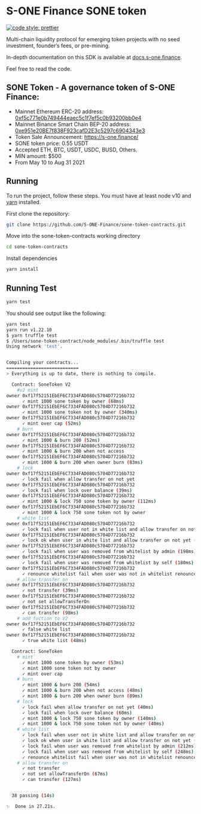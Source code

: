 # S-ONE Finance SONE token

[![code style: prettier](https://img.shields.io/badge/code_style-prettier-ff69b4.svg?style=flat-square)](https://github.com/prettier/prettier)

Multi-chain liquidity protocol for emerging token projects with no seed investment, founder’s fees, or pre-mining.

In-depth documentation on this SDK is available at [docs.s-one.finance](http://docs.s-one.finance/).

Feel free to read the code.

## SONE Token - A governance token of S-ONE Finance: 
- Mainnet Ethereum ERC-20 address: [0xf5c771e0b749444eaec5c1f7ef5c0b93200bb0e4](https://etherscan.io/token/0xf5c771e0b749444eaec5c1f7ef5c0b93200bb0e4)
- Mainnet Binance Smart Chain BEP-20 address: [0xe951e20BE7f838F923cafD2E3c5297c6904343e3](https://bscscan.com/address/0xe951e20BE7f838F923cafD2E3c5297c6904343e3)
- Token Sale Announcement: https://s-one.finance/
- SONE token price: 0.55 USDT
- Accepted ETH, BTC, USDT, USDC, BUSD, Others.
- MIN amount: $500
- From May 10 to Aug 31 2021

## Running

To run the project, follow these steps. You must have at least node v10 and [yarn](https://yarnpkg.com/) installed.

First clone the repository:

```sh
git clone https://github.com/S-ONE-Finance/sone-token-contracts.git
```

Move into the sone-token-contracts working directory

```sh
cd sone-token-contracts
```

Install dependencies

```sh
yarn install
```

## Running Test

```sh
yarn test
```

You should see output like the following:

```sh
yarn test
yarn run v1.22.10
$ yarn truffle test
$ /Users/sone-token-contract/node_modules/.bin/truffle test
Using network 'test'.


Compiling your contracts...
===========================
> Everything is up to date, there is nothing to compile.

  Contract: SoneToken V2
    #v2 mint
owner 0xf17f52151EbEF6C7334FAD080c5704D77216b732
      ✓ mint 1000 sone token by owner (68ms)
owner 0xf17f52151EbEF6C7334FAD080c5704D77216b732
      ✓ mint 1000 sone token not by owner (340ms)
owner 0xf17f52151EbEF6C7334FAD080c5704D77216b732
      ✓ mint over cap (52ms)
    # burn
owner 0xf17f52151EbEF6C7334FAD080c5704D77216b732
      ✓ mint 1000 & burn 200 (52ms)
owner 0xf17f52151EbEF6C7334FAD080c5704D77216b732
      ✓ mint 1000 & burn 200 when not access
owner 0xf17f52151EbEF6C7334FAD080c5704D77216b732
      ✓ mint 1000 & burn 200 when owner burn (83ms)
    # lock
owner 0xf17f52151EbEF6C7334FAD080c5704D77216b732
      ✓ lock fail when allow transfer on not yet
owner 0xf17f52151EbEF6C7334FAD080c5704D77216b732
      ✓ lock fail when lock over balance (39ms)
owner 0xf17f52151EbEF6C7334FAD080c5704D77216b732
      ✓ mint 1000 & lock 750 sone token by owner (112ms)
owner 0xf17f52151EbEF6C7334FAD080c5704D77216b732
      ✓ mint 1000 & lock 750 sone token not by owner
    # white list
owner 0xf17f52151EbEF6C7334FAD080c5704D77216b732
      ✓ lock fail when user not in white list and allow transfer on not yet
owner 0xf17f52151EbEF6C7334FAD080c5704D77216b732
      ✓ lock ok when user in white list and allow transfer on not yet (113ms)
owner 0xf17f52151EbEF6C7334FAD080c5704D77216b732
      ✓ lock fail when user was removed from whitelist by admin (198ms)
owner 0xf17f52151EbEF6C7334FAD080c5704D77216b732
      ✓ lock fail when user was removed from whitelist by self (180ms)
owner 0xf17f52151EbEF6C7334FAD080c5704D77216b732
      ✓ renounce whitelist fail when user was not in whitelist renounce whitelist (38ms)
    # allow transfer on
owner 0xf17f52151EbEF6C7334FAD080c5704D77216b732
      ✓ not transfer (39ms)
owner 0xf17f52151EbEF6C7334FAD080c5704D77216b732
      ✓ not set allowTransferOn
owner 0xf17f52151EbEF6C7334FAD080c5704D77216b732
      ✓ can transfer (98ms)
    # add fuction to V2
owner 0xf17f52151EbEF6C7334FAD080c5704D77216b732
      ✓ false white list
owner 0xf17f52151EbEF6C7334FAD080c5704D77216b732
      ✓ true white list (48ms)

  Contract: SoneToken
    # mint
      ✓ mint 1000 sone token by owner (53ms)
      ✓ mint 1000 sone token not by owner
      ✓ mint over cap
    # burn
      ✓ mint 1000 & burn 200 (54ms)
      ✓ mint 1000 & burn 200 when not access (48ms)
      ✓ mint 1000 & burn 200 when owner burn (89ms)
    # lock
      ✓ lock fail when allow transfer on not yet (40ms)
      ✓ lock fail when lock over balance (60ms)
      ✓ mint 1000 & lock 750 sone token by owner (140ms)
      ✓ mint 1000 & lock 750 sone token not by owner (40ms)
    # white list
      ✓ lock fail when user not in white list and allow transfer on not yet (59ms)
      ✓ lock ok when user in white list and allow transfer on not yet (133ms)
      ✓ lock fail when user was removed from whitelist by admin (212ms)
      ✓ lock fail when user was removed from whitelist by self (248ms)
      ✓ renounce whitelist fail when user was not in whitelist renounce whitelist (47ms)
    # allow transfer on
      ✓ not transfer
      ✓ not set allowTransferOn (67ms)
      ✓ can transfer (127ms)


  38 passing (14s)

✨  Done in 27.21s.
```
